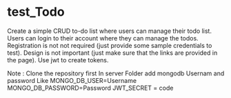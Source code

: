 # test_Todo
Create a simple CRUD to-do list where users can manage their todo list. Users can login to their account where they can manage the todos. Registration is not not required (just provide some sample credentials to test). Design is not important (just make sure that the links are provided in the page). Use jwt to create tokens. 

Note :
Clone the repository first
In server Folder add mongodb Usernam and password Like 
    MONGO_DB_USER=Username
    MONGO_DB_PASSWORD=Password
    JWT_SECRET = code
